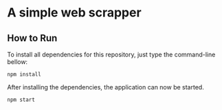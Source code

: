 # A simple web scrapper 

## How to Run

To install all dependencies for this repository, just type the command-line bellow:
```
npm install
```

After installing the dependencies, the application can now be started.
```
npm start
```
